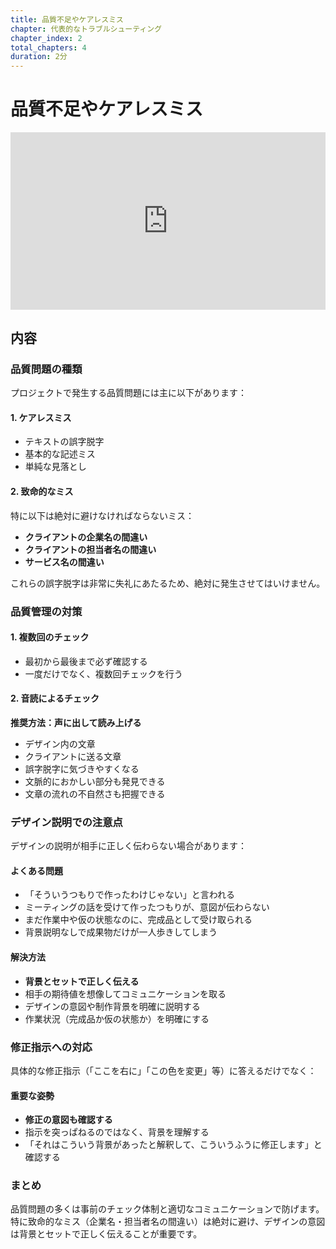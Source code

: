 ```yaml
---
title: 品質不足やケアレスミス
chapter: 代表的なトラブルシューティング
chapter_index: 2
total_chapters: 4
duration: 2分
---
```


# 品質不足やケアレスミス

<div style="position: relative; padding-bottom: 56.25%; height: 0;"><iframe src="https://www.loom.com/embed/a654eac0fcb042c88491d833f5795b69?sid=487413fe-2449-43ef-b3a1-001b8f152aed" frameborder="0" webkitallowfullscreen mozallowfullscreen allowfullscreen style="position: absolute; top: 0; left: 0; width: 100%; height: 100%;"></iframe></div>

## 内容

### 品質問題の種類

プロジェクトで発生する品質問題には主に以下があります：

#### 1. ケアレスミス
- テキストの誤字脱字
- 基本的な記述ミス
- 単純な見落とし

#### 2. 致命的なミス
特に以下は絶対に避けなければならないミス：
- **クライアントの企業名の間違い**
- **クライアントの担当者名の間違い**
- **サービス名の間違い**

これらの誤字脱字は非常に失礼にあたるため、絶対に発生させてはいけません。

### 品質管理の対策

#### 1. 複数回のチェック
- 最初から最後まで必ず確認する
- 一度だけでなく、複数回チェックを行う

#### 2. 音読によるチェック
**推奨方法：声に出して読み上げる**
- デザイン内の文章
- クライアントに送る文章
- 誤字脱字に気づきやすくなる
- 文脈的におかしい部分も発見できる
- 文章の流れの不自然さも把握できる

### デザイン説明での注意点

デザインの説明が相手に正しく伝わらない場合があります：

#### よくある問題
- 「そういうつもりで作ったわけじゃない」と言われる
- ミーティングの話を受けて作ったつもりが、意図が伝わらない
- まだ作業中や仮の状態なのに、完成品として受け取られる
- 背景説明なしで成果物だけが一人歩きしてしまう

#### 解決方法
- **背景とセットで正しく伝える**
- 相手の期待値を想像してコミュニケーションを取る
- デザインの意図や制作背景を明確に説明する
- 作業状況（完成品か仮の状態か）を明確にする

### 修正指示への対応

具体的な修正指示（「ここを右に」「この色を変更」等）に答えるだけでなく：

#### 重要な姿勢
- **修正の意図も確認する**
- 指示を突っぱねるのではなく、背景を理解する
- 「それはこういう背景があったと解釈して、こういうふうに修正します」と確認する

### まとめ

品質問題の多くは事前のチェック体制と適切なコミュニケーションで防げます。特に致命的なミス（企業名・担当者名の間違い）は絶対に避け、デザインの意図は背景とセットで正しく伝えることが重要です。